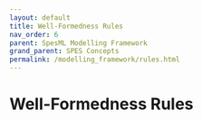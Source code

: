 ```yaml
---
layout: default
title: Well-Formedness Rules
nav_order: 6
parent: SpesML Modelling Framework
grand_parent: SPES Concepts
permalink: /modelling_framework/rules.html
---
```

# Well-Formedness Rules
